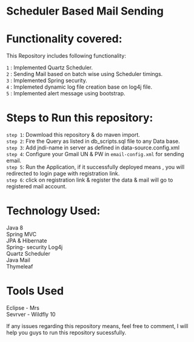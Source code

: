 # Scheduler Based Mail Sending

# Functionality covered:                                                                                                               
This Repository includes following functionality:                                                                                       

`1` : Implemented Quartz Scheduler.                                                                                                    
`2` : Sending Mail based on batch wise using Scheduler timings.                                                                        
`3` : Implemented Spring security.                                                                                                      
`4` : Implemeted dynamic log file creation base on log4j file.                                                                          
`5` : Implemented alert message using bootstrap.                                                                                        

# Steps to Run this repository:                                                                                                         
`step 1`: Dowmload this repository & do maven import.                                                                                   
`step 2`: Fire the Query as listed in db_scripts.sql file to any Data base.                                                             
`step 3`: Add jndi-name in server as defined in data-source.config.xml                                                                  
`step 4`: Configure your Gmail UN & PW in `email-config.xml` for sending email.                                                         
`step 5`: Run the Application, if it successfully deployed means , you will redirected to login page with registration link.            
`step 6`: click on registration link & register the data & mail will go to registered mail account.                                     

# Technology Used:    
  Java 8                                                                                                                                
  Spring MVC                                                                                                                             
  JPA & Hibernate                                                                                                                       
  Spring- security                                                                                                                         Log4j                                                                                                                                 
  Quartz Scheduler                                                                                                                    
  Java Mail                                                                                                                           
  Thymeleaf                                                                                                                           
  
 # Tools Used
 Eclipse - Mrs                                                                                                                        
 Sevrver - Wildfly 10                                                                                                                   


If any issues regarding this repository means, feel free to comment, I will help you guys to run this repository sucessfully.                                                                                                                     
